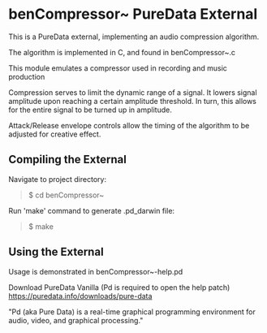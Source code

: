 # benCompressor~ PureData External #

This is a PureData external, implementing an audio compression algorithm.

The algorithm is implemented in C, and found in benCompressor~.c

This module emulates a compressor used in recording and music production

Compression serves to limit the dynamic range of a signal.  It lowers signal amplitude upon reaching a certain amplitude threshold.  In turn, this allows for the entire signal to be turned up in amplitude.

Attack/Release envelope controls allow the timing of the algorithm to be adjusted for creative effect.

## Compiling the External 

Navigate to project directory:
> $ cd benCompressor~

Run 'make' command to generate .pd_darwin file:
> $ make

## Using the External

Usage is demonstrated in benCompressor~-help.pd

Download PureData Vanilla (Pd is required to open the help patch)
https://puredata.info/downloads/pure-data

"Pd (aka Pure Data) is a real-time graphical programming environment for audio, video, and graphical processing."
